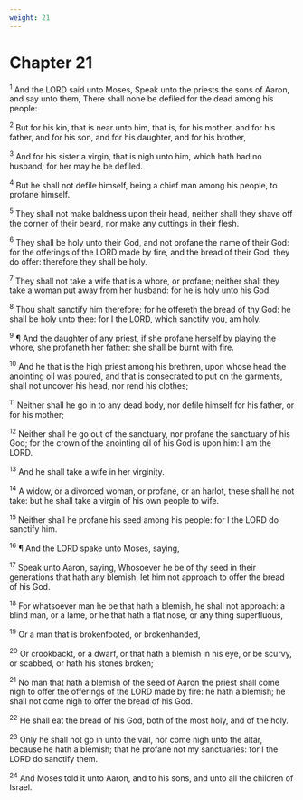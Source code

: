 ```yaml
---
weight: 21
---
```


# Chapter 21

<sup>1</sup> And the LORD said unto Moses, Speak unto the priests the sons of Aaron, and say unto them, There shall none be defiled for the dead among his people: 

<sup>2</sup> But for his kin, that is near unto him, that is, for his mother, and for his father, and for his son, and for his daughter, and for his brother, 

<sup>3</sup> And for his sister a virgin, that is nigh unto him, which hath had no husband; for her may he be defiled. 

<sup>4</sup> But he shall not defile himself, being a chief man among his people, to profane himself. 

<sup>5</sup> They shall not make baldness upon their head, neither shall they shave off the corner of their beard, nor make any cuttings in their flesh. 

<sup>6</sup> They shall be holy unto their God, and not profane the name of their God: for the offerings of the LORD made by fire, and the bread of their God, they do offer: therefore they shall be holy. 

<sup>7</sup> They shall not take a wife that is a whore, or profane; neither shall they take a woman put away from her husband: for he is holy unto his God. 

<sup>8</sup> Thou shalt sanctify him therefore; for he offereth the bread of thy God: he shall be holy unto thee: for I the LORD, which sanctify you, am holy. 

<sup>9</sup> ¶ And the daughter of any priest, if she profane herself by playing the whore, she profaneth her father: she shall be burnt with fire. 

<sup>10</sup> And he that is the high priest among his brethren, upon whose head the anointing oil was poured, and that is consecrated to put on the garments, shall not uncover his head, nor rend his clothes; 

<sup>11</sup> Neither shall he go in to any dead body, nor defile himself for his father, or for his mother; 

<sup>12</sup> Neither shall he go out of the sanctuary, nor profane the sanctuary of his God; for the crown of the anointing oil of his God is upon him: I am the LORD. 

<sup>13</sup> And he shall take a wife in her virginity. 

<sup>14</sup> A widow, or a divorced woman, or profane, or an harlot, these shall he not take: but he shall take a virgin of his own people to wife. 

<sup>15</sup> Neither shall he profane his seed among his people: for I the LORD do sanctify him. 

<sup>16</sup> ¶ And the LORD spake unto Moses, saying, 

<sup>17</sup> Speak unto Aaron, saying, Whosoever he be of thy seed in their generations that hath any blemish, let him not approach to offer the bread of his God. 

<sup>18</sup> For whatsoever man he be that hath a blemish, he shall not approach: a blind man, or a lame, or he that hath a flat nose, or any thing superfluous, 

<sup>19</sup> Or a man that is brokenfooted, or brokenhanded, 

<sup>20</sup> Or crookbackt, or a dwarf, or that hath a blemish in his eye, or be scurvy, or scabbed, or hath his stones broken; 

<sup>21</sup> No man that hath a blemish of the seed of Aaron the priest shall come nigh to offer the offerings of the LORD made by fire: he hath a blemish; he shall not come nigh to offer the bread of his God. 

<sup>22</sup> He shall eat the bread of his God, both of the most holy, and of the holy. 

<sup>23</sup> Only he shall not go in unto the vail, nor come nigh unto the altar, because he hath a blemish; that he profane not my sanctuaries: for I the LORD do sanctify them. 

<sup>24</sup> And Moses told it unto Aaron, and to his sons, and unto all the children of Israel. 


